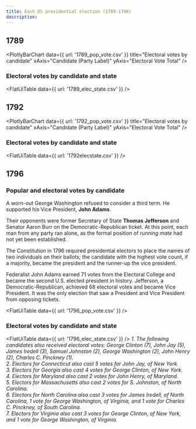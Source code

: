 ```yaml
---
title: Each US presidential election (1789-1796)
description: 
---
```


## 1789

<PlotlyBarChart
  data={{
    url: '1789_pop_vote.csv'
  }}
  title="Electoral votes by candidate"
  xAxis="Candidate (Party Label)"
  yAxis="Electoral Vote Total"
/>

### Electoral votes by candidate and state

<FlatUiTable
  data={{
    url: '1789_elec_state.csv'
  }}
 />

## 1792

<PlotlyBarChart
  data={{
    url: '1792_pop_vote.csv'
  }}
  title="Electoral votes by candidate"
  xAxis="Candidate (Party Label)"
  yAxis="Electoral Vote Total"
/>

### Electoral votes by candidate and state

<FlatUiTable
  data={{
    url: '1792elecstate.csv'
  }}
 />

## 1796

### Popular and electoral votes by candidate

A worn-out George Washington refused to consider a third term. He supported his Vice President, **John Adams**.

Their opponents were former Secretary of State **Thomas Jefferson** and Senator Aaron Burr on the Democratic-Republican ticket. At this point, each man from any party ran alone, as the formal position of *running mate* had not yet been established.

The Constitution in 1796 required presidential electors to place the names of two individuals on their ballots; the candidate with the highest vote count, if a majority, became the president and the runner-up the vice president. 

Federalist John Adams earned 71 votes from the Electoral College and became the second U.S. elected president in history. Jefferson, a Democratic-Republican, achieved 68 electoral votes and became Vice President. It was the only election that saw a President and Vice President from opposing tickets. 

<FlatUiTable
  data={{
    url: '1796_pop_vote.csv'
  }}
 />

### Electoral votes by candidate and state

<FlatUiTable
  data={{
    url: '1796_elec_state.csv'
  }}
 />
*1. The following candidates also received electoral votes: George Clinton (7), John Jay (5), James Iredell (3), Samuel Johnston (2), George Washington (2), John Henry (2), Charles C. Pinckney (1).<br />2. Electors for Connecticut also cast 5 votes for John Jay, of New York.<br />3. Electors for Georgia also cast 4 votes for George Clinton, of New York.<br />4. Electors for Maryland also cast 2 votes for John Henry, of Maryland.<br />5. Electors for Massachusetts also cast 2 votes for S. Johnston, of North Carolina.<br />6. Electors for North Carolina also cast 3 votes for James Iredell, of North Carolina, 1 vote for George Washington, of Virginia, and 1 vote for Charles C. Pinckney, of South Carolina.<br />7. Electors for Virginia also cast 3 votes for George Clinton, of New York, and 1 vote for George Washington, of Virginia.*
